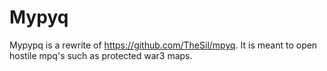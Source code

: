 # Mypyq

Mypypq is a rewrite of https://github.com/TheSil/mpyq.
It is meant to open hostile mpq's such as protected war3 maps.
